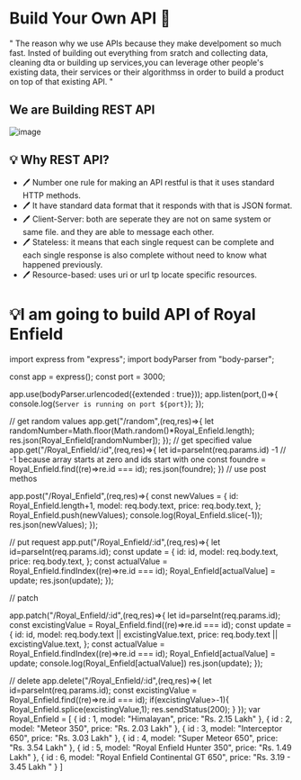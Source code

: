 # Build Your Own API 🚀

" The reason why we use APIs because they make develpoment so much fast. Insted of building out everything from sratch and collecting data, cleaning dta or building up services,you can leverage other people's existing data, their services or their algorithmss in order to build a product on top of that existing API. "

## We are Building REST API

![image](https://github.com/aishwarya0714/FullStackWebDevelopment/assets/136805991/05b885da-d912-4431-90b8-f9453da3c9eb)

## 💡 Why REST API?

- 🖊️ Number one rule for making an API restful is that it uses standard HTTP methods. 
- 🖊️ It have standard data format that it responds with that is JSON format.
- 🖊️ Client-Server: both are seperate they are not on same system or same file. and they are able to message each other.
- 🖊️ Stateless: it means that each single request can be complete and each single response is also complete without need to know what happened previously.
- 🖊️ Resource-based: uses uri or url tp locate specific resources.

# 💡I am going to build API of Royal Enfield

import express from "express";
import bodyParser from "body-parser";

const app = express();
const port = 3000;

app.use(bodyParser.urlencoded({extended : true}));
app.listen(port,()=>{
    console.log(`Server is running on port ${port}`);
});

// get random values
app.get("/random",(req,res)=>{
    let randomNumber=Math.floor(Math.random()*Royal_Enfield.length);
    res.json(Royal_Enfield[randomNumber]);
});
// get specified value
app.get("/Royal_Enfield/:id",(req,res)=>{
    let id=parseInt(req.params.id) -1 // -1 because array starts at zero and ids start with one
    const foundre = Royal_Enfield.find((re)=>re.id === id);
    res.json(foundre);
})
// use post methos

app.post("/Royal_Enfield",(req,res)=>{
    const newValues = {
        id: Royal_Enfield.length+1,
        model: req.body.text,
        price: req.body.text,
    };
    Royal_Enfield.push(newValues);
    console.log(Royal_Enfield.slice(-1));
    res.json(newValues);
});

// put request 
app.put("/Royal_Enfield/:id",(req,res)=>{
    let id=parseInt(req.params.id);
    const update = {
        id: id,
        model: req.body.text,
        price: req.body.text,
    };
    const actualValue = Royal_Enfield.findIndex((re)=>re.id === id);
    Royal_Enfield[actualValue] = update;
    res.json(update);
});

// patch 

app.patch("/Royal_Enfield/:id",(req,res)=>{
    let id=parseInt(req.params.id);
    const excistingValue = Royal_Enfield.find((re)=>re.id === id);
    const update = {
        id: id,
        model: req.body.text || excistingValue.text,
        price: req.body.text || excistingValue.text,
    };
    const actualValue = Royal_Enfield.findIndex((re)=>re.id === id);
    Royal_Enfield[actualValue] = update;
    console.log(Royal_Enfield[actualValue])
    res.json(update);
});

// delete
app.delete("/Royal_Enfield/:id",(req,res)=>{
    let id=parseInt(req.params.id);
    const excistingValue = Royal_Enfield.find((re)=>re.id === id);
    if(excistingValue>-1){
        Royal_Enfield.splice(excistingValue,1);
        res.sendStatus(200);
    }
});
var Royal_Enfield = [
    {
        id : 1,
        model: "Himalayan",
        price: "Rs. 2.15 Lakh"
    },
    {
        id : 2,
        model: "Meteor 350",
        price: "Rs. 2.03 Lakh"
    },
    {
        id : 3,
        model: "Interceptor 650",
        price: "Rs. 3.03 Lakh"
    },
    {
        id : 4,
        model: "Super Meteor 650",
        price: "Rs. 3.54 Lakh"
    },
    {
        id : 5,
        model: "Royal Enfield Hunter 350",
        price: "Rs. 1.49 Lakh"
    },
    {
        id : 6,
        model: "Royal Enfield Continental GT 650",
        price: "Rs. 3.19 - 3.45 Lakh "
    }
]




